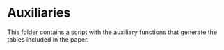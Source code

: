 # Auxiliaries

This folder contains a script with the auxiliary functions that generate the tables included in the paper.
